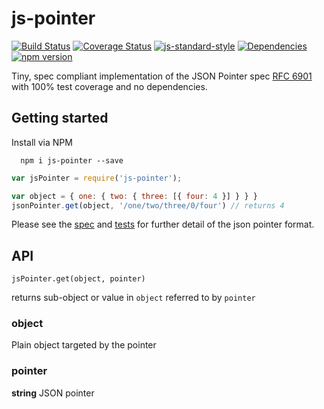 # js-pointer
[![Build Status](https://travis-ci.org/toboid/js-pointer.svg?branch=master)](https://travis-ci.org/toboid/js-pointer)
[![Coverage Status](https://coveralls.io/repos/github/toboid/js-pointer/badge.svg?branch=master)](https://coveralls.io/github/toboid/js-pointer?branch=master)
[![js-standard-style](https://img.shields.io/badge/code%20style-standard-brightgreen.svg?style=flat)](http://standardjs.com/)
[![Dependencies](https://david-dm.org/toboid/js-pointer.svg)](https://github.com/toboid/js-pointer/blob/master/package.json)
[![npm version](https://badge.fury.io/js/js-pointer.svg)](https://badge.fury.io/js/js-pointer)

Tiny, spec compliant implementation of the JSON Pointer spec [RFC 6901](https://tools.ietf.org/html/rfc6901) with 100% test coverage and no dependencies.

## Getting started
Install via NPM
```
  npm i js-pointer --save
```

``` javascript
var jsPointer = require('js-pointer');

var object = { one: { two: { three: [{ four: 4 }] } } }
jsonPointer.get(object, '/one/two/three/0/four') // returns 4
```

Please see the [spec](https://tools.ietf.org/html/rfc6901) and [tests](https://github.com/toboid/js-pointer/blob/master/test/dereferencing-tests.js) for further detail of the json pointer format.

## API
`jsPointer.get(object, pointer)`

returns sub-object or value in `object` referred to by `pointer`

### object
Plain object targeted by the pointer

### pointer
**string** JSON pointer
